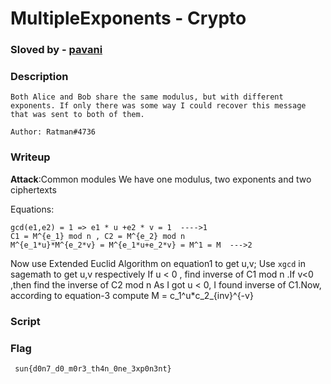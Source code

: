 # MultipleExponents - Crypto
### Sloved by - [pavani](https://github.com/Paavani-git)
### Description
```
Both Alice and Bob share the same modulus, but with different exponents. If only there was some way I could recover this message that was sent to both of them.

Author: Ratman#4736
```
### Writeup
**Attack**:Common modules
We have one modulus, two exponents and two ciphertexts 

Equations:
```
gcd(e1,e2) = 1 => e1 * u +e2 * v = 1  ---->1
C1 = M^{e_1} mod n , C2 = M^{e_2} mod n
M^{e_1*u}*M^{e_2*v} = M^{e_1*u+e_2*v} = M^1 = M  --->2

```
Now use Extended Euclid Algorithm on equation1 to get u,v; Use ``xgcd`` in sagemath to get u,v respectively
If u < 0 , find inverse of C1 mod n .If v<0 ,then find the inverse of C2 mod n
As I got u < 0, I found inverse of C1.Now, according to equation-3 compute  M = c_1^u*c_2_{inv}^{-v}

### Script

### Flag
`` sun{d0n7_d0_m0r3_th4n_0ne_3xp0n3nt}``
